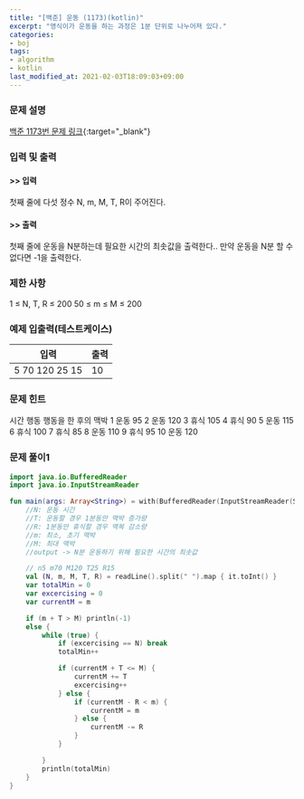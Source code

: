 ```yaml
---
title: "[백준] 운동 (1173)(kotlin)"
excerpt: "영식이가 운동을 하는 과정은 1분 단위로 나누어져 있다."
categories:
- boj
tags:
- algorithm
- kotlin
last_modified_at: 2021-02-03T18:09:03+09:00
---
```



### 문제 설명
[백준 1173번 문제 링크](https://www.acmicpc.net/problem/1173#description){:target="_blank"}




### 입력 및 출력
#### >> 입력
첫째 줄에 다섯 정수 N, m, M, T, R이 주어진다.



#### >> 출력
첫째 줄에 운동을 N분하는데 필요한 시간의 최솟값을 출력한다.. 만약 운동을 N분 할 수 없다면 \-1을 출력한다.





### 제한 사항


1 ≤ N, T, R ≤ 200
50 ≤ m ≤ M ≤ 200




### 예제 입출력(테스트케이스)


|입력|출력|
|-----|------|
|5 70 120 25 15|10|




### 문제 힌트


시간 행동 행동을 한 후의 맥박
1 운동 95
2 운동 120
3 휴식 105
4 휴식 90
5 운동 115
6 휴식 100
7 휴식 85
8 운동 110
9 휴식 95
10 운동 120




### 문제 풀이1
```kotlin
import java.io.BufferedReader
import java.io.InputStreamReader

fun main(args: Array<String>) = with(BufferedReader(InputStreamReader(System.`in`))) {
    //N: 운동 시간
    //T: 운동할 경우 1분동안 맥박 증가량
    //R: 1분동안 휴식할 경우 맥복 감소량
    //m: 최소, 초기 맥박
    //M: 최대 맥박
    //output -> N분 운동하기 위해 필요한 시간의 최솟값

    // n5 m70 M120 T25 R15
    val (N, m, M, T, R) = readLine().split(" ").map { it.toInt() }
    var totalMin = 0
    var excercising = 0
    var currentM = m

    if (m + T > M) println(-1)
    else {
        while (true) {
            if (excercising == N) break
            totalMin++

            if (currentM + T <= M) {
                currentM += T
                excercising++
            } else {
                if (currentM - R < m) {
                    currentM = m
                } else {
                    currentM -= R
                }
            }

        }
        println(totalMin)
    }
}
```